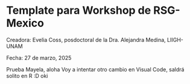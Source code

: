 # Template para Workshop de RSG-Mexico

Creadora: Evelia Coss, posdoctoral de la Dra. Alejandra Medina, LIIGH-UNAM

Fecha: 27 de marzo, 2025

Prueba Mayela, aloha
Voy a intentar otro cambio en Visual Code, saldrá solito en R :D oki